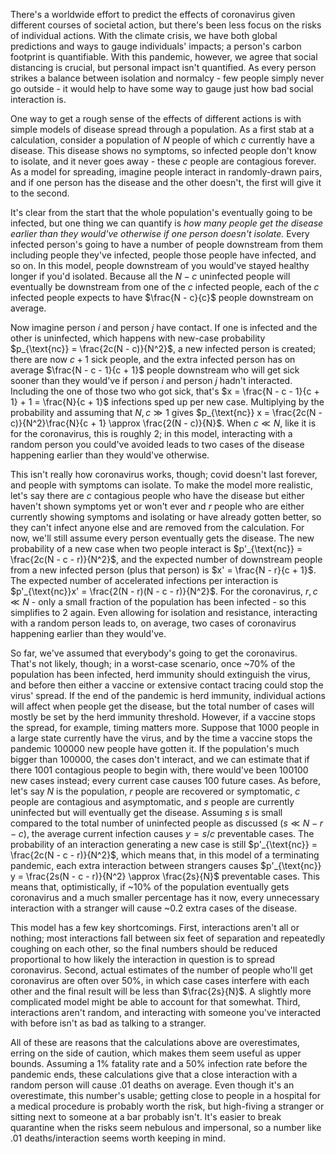 There's a worldwide effort to predict the effects of coronavirus given different courses of societal action, but there's been less focus on the risks of individual actions.  With the climate crisis, we have both global predictions and ways to gauge individuals' impacts; a person's carbon footprint is quantifiable.  With this pandemic, however, we agree that social distancing is crucial, but personal impact isn't quantified.  As every person strikes a balance between isolation and normalcy - few people simply never go outside - it would help to have some way to gauge just how bad social interaction is.

One way to get a rough sense of the effects of different actions is with simple models of disease spread through a population.  As a first stab at a calculation, consider a population of $N$ people of which $c$ currently have a disease.  This disease shows no symptoms, so infected people don't know to isolate, and it never goes away - these $c$ people are contagious forever.  As a model for spreading, imagine people interact in randomly-drawn pairs, and if one person has the disease and the other doesn't, the first will give it to the second.

It's clear from the start that the whole population's eventually going to be infected, but one thing we can quantify is *how many people get the disease earlier than they would've otherwise if one person doesn't isolate.*  Every infected person's going to have a number of people downstream from them including people they've infected, people those people have infected, and so on.  In this model, people downstream of you would've stayed healthy longer if you'd isolated.  Because all the $N - c$ uninfected people will eventually be downstream from one of the $c$ infected people, each of the $c$ infected people expects to have $\frac{N - c}{c}$ people downstream on average.

Now imagine person $i$ and person $j$ have contact.  If one is infected and the other is uninfected, which happens with new-case probability $p_{\text{nc}} = \frac{2c(N - c)}{N^2}$, a new infected person is created; there are now $c + 1$ sick people, and the extra infected person has on average $\frac{N - c - 1}{c + 1}$ people downstream who will get sick sooner than they would've if person $i$ and person $j$ hadn't interacted.  Including the one of those two who got sick, that's $x = \frac{N - c - 1}{c + 1} + 1 = \frac{N}{c + 1}$ infections sped up per new case.  Multiplying by the probability and assuming that $N, c \gg 1$ gives $p_{\text{nc}} x = \frac{2c(N - c)}{N^2}\frac{N}{c + 1} \approx \frac{2(N - c)}{N}$.  When $c \ll N$, like it is for the coronavirus, this is roughly $2$; in this model, interacting with a random person you could've avoided leads to two cases of the disease happening earlier than they would've otherwise.

This isn't really how coronavirus works, though; covid doesn't last forever, and people with symptoms can isolate.  To make the model more realistic, let's say there are $c$ contagious people who have the disease but either haven't shown symptoms yet or won't ever and $r$ people who are either currently showing symptoms and isolating or have already gotten better, so they can't infect anyone else and are $r$emoved from the calculation.  For now, we'll still assume every person eventually gets the disease.  The new probability of a new case when two people interact is $p'_{\text{nc}} = \frac{2c(N - c - r)}{N^2}$, and the expected number of downstream people from a new infected person (plus that person) is $x' = \frac{N - r}{c + 1}$.  The expected number of accelerated infections per interaction is $p'_{\text{nc}}x' = \frac{2(N - r)(N - c - r)}{N^2}$.  For the coronavirus, $r,c \ll N$ - only a small fraction of the population has been infected - so this simplifies to 2 again.  Even allowing for isolation and resistance, interacting with a random person leads to, on average, two cases of coronavirus happening earlier than they would've.

So far, we've assumed that everybody's going to get the coronavirus.  That's not likely, though; in a worst-case scenario, once ~70% of the population has been infected, herd immunity should extinguish the virus, and before then either a vaccine or extensive contact tracing could stop the virus' spread.  If the end of the pandemic is herd immunity, individual actions will affect when people get the disease, but the total number of cases will mostly be set by the herd immunity threshold.  However, if a vaccine stops the spread, for example, timing matters more.  Suppose that 1000 people in a large state currently have the virus, and by the time a vaccine stops the pandemic 100000 new people have gotten it.  If the population's much bigger than 100000, the cases don't interact, and we can estimate that if there 1001 contagious people to begin with, there would've been 100100 new cases instead; every current case causes 100 future cases.  As before, let's say $N$ is the population, $r$ people are recovered or symptomatic, $c$ people are contagious and asymptomatic, and $s$ people are currently uninfected but will eventually get the disease.  Assuming $s$ is small compared to the total number of uninfected people as discussed ($s \ll N - r - c$), the average current infection causes $y = s/c$ preventable cases.  The probability of an interaction generating a new case is still $p'_{\text{nc}} = \frac{2c(N - c - r)}{N^2}$, which means that, in this model of a terminating pandemic, each extra interaction between strangers causes $p'_{\text{nc}} y = \frac{2s(N - c - r)}{N^2} \approx \frac{2s}{N}$ preventable cases.  This means that, optimistically, if ~10% of the population eventually gets coronavirus and a much smaller percentage has it now, every unnecessary interaction with a stranger will cause ~0.2 extra cases of the disease.

This model has a few key shortcomings.  First, interactions aren't all or nothing; most interactions fall between six feet of separation and repeatedly coughing on each other, so the final numbers should be reduced proportional to how likely the interaction in question is to spread coronavirus.  Second, actual estimates of the number of people who'll get coronavirus are often over 50%, in which case cases interfere with each other and the final result will be less than $\frac{2s}{N}$.  A slightly more complicated model might be able to account for that somewhat.  Third, interactions aren't random, and interacting with someone you've interacted with before isn't as bad as talking to a stranger.

All of these are reasons that the calculations above are overestimates, erring on the side of caution, which makes them seem useful as upper bounds.  Assuming a 1% fatality rate and a 50% infection rate before the pandemic ends, these calculations give that a close interaction with a random person will cause .01 deaths on average.  Even though it's an overestimate, this number's usable; getting close to people in a hospital for a medical procedure is probably worth the risk, but high-fiving a stranger or sitting next to someone at a bar probably isn't.  It's easier to break quarantine when the risks seem nebulous and impersonal, so a number like .01 deaths/interaction seems worth keeping in mind.
